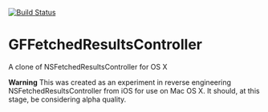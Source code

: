 [![Build Status](https://travis-ci.org/g-Off/GFFetchedResultsController.svg?branch=master)](https://travis-ci.org/g-Off/GFFetchedResultsController)

GFFetchedResultsController
==========================

A clone of NSFetchedResultsController for OS X

**Warning** This was created as an experiment in reverse engineering NSFetchedResultsController from iOS for use on Mac OS X. It should, at this stage, be considering alpha quality.
